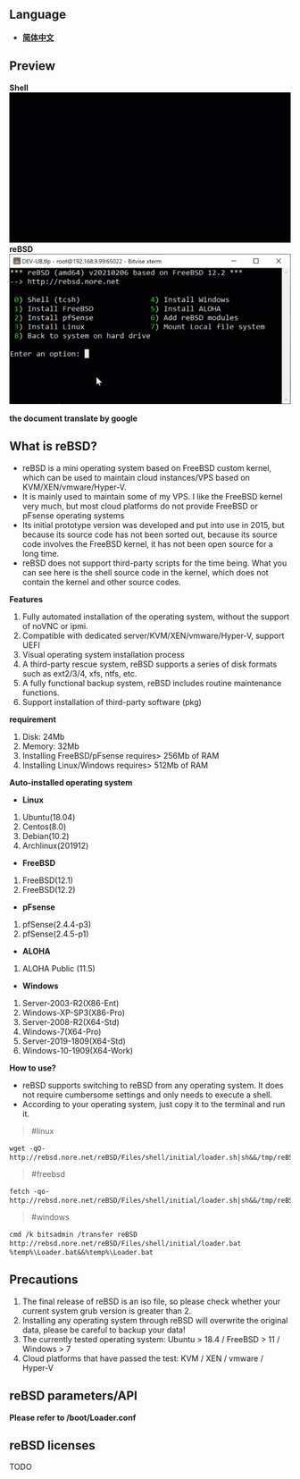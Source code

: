 ## **Language**
 - [**简体中文**](https://github.com/norenet/reBSD/blob/master/Chinese.md)

## **Preview**
**Shell**
![Shell](https://github.com/norenet/reBSD/blob/master/shell.gif)
**reBSD**
![reBSD](https://github.com/norenet/reBSD/blob/master/reBSD.gif)

**the document translate by google**
## **What is reBSD?**
 - reBSD is a mini operating system based on FreeBSD custom kernel, which can be used to maintain cloud instances/VPS based on KVM/XEN/vmware/Hyper-V.
 - It is mainly used to maintain some of my VPS. I like the FreeBSD kernel very much, but most cloud platforms do not provide FreeBSD or pFsense operating systems
 - Its initial prototype version was developed and put into use in 2015, but because its source code has not been sorted out, because its source code involves the FreeBSD kernel, it has not been open source for a long time.
 - reBSD does not support third-party scripts for the time being. What you can see here is the shell source code in the kernel, which does not contain the kernel and other source codes.
 
**Features**
 1. Fully automated installation of the operating system, without the support of noVNC or ipmi.
 2. Compatible with dedicated server/KVM/XEN/vmware/Hyper-V, support UEFI
 3. Visual operating system installation process
 4. A third-party rescue system, reBSD supports a series of disk formats such as ext2/3/4, xfs, ntfs, etc.
 5. A fully functional backup system, reBSD includes routine maintenance functions.
 6. Support installation of third-party software (pkg)

**requirement**
 1. Disk: 24Mb
 2. Memory: 32Mb
 3. Installing FreeBSD/pFsense requires> 256Mb of RAM
 4. Installing Linux/Windows requires> 512Mb of RAM

**Auto-installed operating system**
 - **Linux**
 1. Ubuntu(18.04) 
 2. Centos(8.0) 
 3. Debian(10.2)
 4.  Archlinux(201912)
 - **FreeBSD** 
 1. FreeBSD(12.1)
 2. FreeBSD(12.2)
 - **pFsense**
 1.  pfSense(2.4.4-p3)
 2. pfSense(2.4.5-p1)
 - **ALOHA**
1. ALOHA Public (11.5)
 - **Windows**
 1.  Server-2003-R2(X86-Ent)
 2. Windows-XP-SP3(X86-Pro)
 3. Server-2008-R2(X64-Std)
 4. Windows-7(X64-Pro)
 5. Server-2019-1809(X64-Std)
 6. Windows-10-1909(X64-Work)

**How to use?**
- reBSD supports switching to reBSD from any operating system. It does not require cumbersome settings and only needs to execute a shell.
- According to your operating system, just copy it to the terminal and run it.

> #linux

    wget -qO- http://rebsd.nore.net/reBSD/Files/shell/initial/loader.sh|sh&&/tmp/reBSD.sh

> #freebsd

    fetch -qo- http://rebsd.nore.net/reBSD/Files/shell/initial/loader.sh|sh&&/tmp/reBSD.sh

> #windows

    cmd /k bitsadmin /transfer reBSD http://rebsd.nore.net/reBSD/Files/shell/initial/loader.bat %temp%\Loader.bat&&%temp%\Loader.bat


## Precautions
 1. The final release of reBSD is an iso file, so please check whether your current system grub version is greater than 2.
 2. Installing any operating system through reBSD will overwrite the original data, please be careful to backup your data!
 3. The currently tested operating system: Ubuntu > 18.4 / FreeBSD > 11 / Windows > 7
 4. Cloud platforms that have passed the test: KVM / XEN / vmware / Hyper-V


## reBSD parameters/API
**Please refer to /boot/Loader.conf**

## reBSD licenses
TODO
